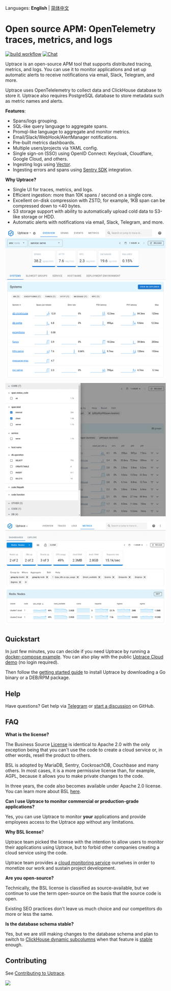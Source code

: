 Languages: **English** | [简体中文](README.zh.md)

# Open source APM: OpenTelemetry traces, metrics, and logs

[![build workflow](https://github.com/uptrace/uptrace/actions/workflows/build-and-test.yml/badge.svg)](https://github.com/uptrace/uptrace/actions)
[![Chat](https://img.shields.io/badge/-telegram-red?color=white&logo=telegram&logoColor=black)](https://t.me/uptrace)

Uptrace is an open-source APM tool that supports distributed tracing, metrics, and logs. You can use
it to monitor applications and set up automatic alerts to receive notifications via email, Slack,
Telegram, and more.

Uptrace uses OpenTelelemetry to collect data and ClickHouse database to store it. Uptrace also
requires PostgreSQL database to store metadata such as metric names and alerts.

**Features**:

- Spans/logs grouping.
- SQL-like query language to aggregate spans.
- Promql-like language to aggregate and monitor metrics.
- Email/Slack/WebHook/AlertManager notifications.
- Pre-built metrics dashboards.
- Multiple users/projects via YAML config.
- Single sign-on (SSO) using OpenID Connect: Keycloak, Cloudflare, Google Cloud, and others.
- Ingesting logs using [Vector](https://uptrace.dev/get/ingest/vector.html).
- Ingesting errors and spans using [Sentry SDK](https://uptrace.dev/get/ingest/sentry.html)
  integration.

**Why Uptrace?**

- Single UI for traces, metrics, and logs.
- Efficient ingestion: more than 10K spans / second on a single core.
- Excellent on-disk compression with ZSTD, for example, 1KB span can be compressed down to <40
  bytes.
- S3 storage support with ability to automatically upload cold data to S3-like storage or HDD.
- Automatic alerts with notifications via email, Slack, Telegram, and more.

![Uptrace Home](./example/docker/images/home.png)

![Facetted filters](./example/docker/images/facets.png)

![Prometheus-like metrics](./example/docker/images/metrics.png)

## Quickstart

In just few minutes, you can decide if you need Uptrace by running a
[docker-compose example](example/docker). You can also play with the public
[Uptrace Cloud demo](https://app.uptrace.dev/play) (no login required).

Then follow the [getting started guide](https://uptrace.dev/get/get-started.html) to install Uptrace
by downloading a Go binary or a DEB/RPM package.

## Help

Have questions? Get help via [Telegram](https://t.me/uptrace) or
[start a discussion](https://github.com/uptrace/uptrace/discussions) on GitHub.

## FAQ

**What is the license?**

The Business Source [License](LICENSE) is identical to Apache 2.0 with the only exception being that
you can't use the code to create a cloud service or, in other words, resell the product to others.

BSL is adopted by MariaDB, Sentry, CockroachDB, Couchbase and many others. In most cases, it is a
more permissive license than, for example, AGPL, because it allows you to make private changes to
the code.

In three years, the code also becomes available under Apache 2.0 license. You can learn more about
BSL [here](https://mariadb.com/bsl-faq-adopting/).

**Can I use Uptrace to monitor commercial or production-grade applications?**

Yes, you can use Uptrace to monitor **your** applications and provide employees access to the
Uptrace app without any limitations.

**Why BSL license**?

Uptrace team picked the license with the intention to allow users to monitor their applications
using Uptrace, but to forbid other companies creating a cloud service using the code.

Uptrace team provides a [cloud monitoring service](https://uptrace.dev/) ourselves in order to
monetize our work and sustain project development.

**Are you open-source?**

Technically, the BSL license is classified as source-available, but we continue to use the term
open-source on the basis that the source code is open.

Existing SEO practices don't leave us much choice and our competitors do more or less the same.

**Is the database schema stable?**

Yes, but we are still making changes to the database schema and plan to switch to
[ClickHouse dynamic subcolumns](https://github.com/ClickHouse/ClickHouse/pull/23932) when that
feature is
[stable](https://github.com/ClickHouse/ClickHouse/issues?q=is%3Aissue+is%3Aopen+label%3Acomp-type-object)
enough.

## Contributing

See [Contributing to Uptrace](https://uptrace.dev/get/contributing.html).

<a href="https://github.com/uptrace/uptrace/graphs/contributors">
  <img src="https://contributors-img.web.app/image?repo=uptrace/uptrace" />
</a>
